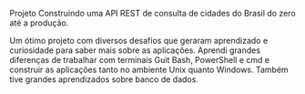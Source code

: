 Projeto Construindo uma API REST de consulta de cidades do Brasil do zero até a produção.

Um ótimo projeto com diversos desafios que geraram aprendizado e curiosidade para saber mais sobre as aplicações. 
Aprendi grandes diferenças de trabalhar com terminais Guit Bash, PowerShell e cmd e construir as aplicações tanto no ambiente Unix quanto Windows. 
Também tive grandes aprendizados sobre banco de dados.
